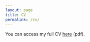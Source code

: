 ```yaml
---
layout: page
title: CV
permalink: /cv/
---
```


<div id="pdf">
  <object width="850" height="700" type="application/pdf" data="../resources/Kraft_CV.pdf?#toolbar=0&navpanes=0" id="pdf_content">
    <p>You can access my full CV <a href="../resources/Kraft_CV.pdf">here</a> (pdf).</p>
  </object>
</div>

<!--
<embed src="../resources/CV_Kraft.pdf" width="750" height="375" type='application/pdf'>
-->

